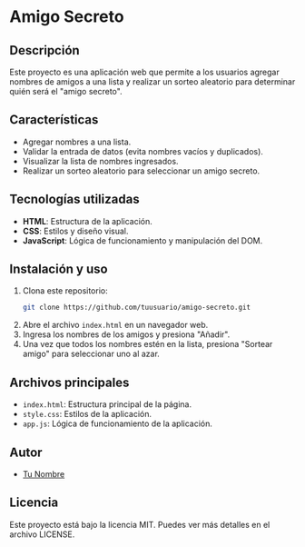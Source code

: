 # Amigo Secreto

## Descripción
Este proyecto es una aplicación web que permite a los usuarios agregar nombres de amigos a una lista y realizar un sorteo aleatorio para determinar quién será el "amigo secreto".

## Características
- Agregar nombres a una lista.
- Validar la entrada de datos (evita nombres vacíos y duplicados).
- Visualizar la lista de nombres ingresados.
- Realizar un sorteo aleatorio para seleccionar un amigo secreto.

## Tecnologías utilizadas
- **HTML**: Estructura de la aplicación.
- **CSS**: Estilos y diseño visual.
- **JavaScript**: Lógica de funcionamiento y manipulación del DOM.

## Instalación y uso
1. Clona este repositorio:
   ```bash
   git clone https://github.com/tuusuario/amigo-secreto.git
   ```
2. Abre el archivo `index.html` en un navegador web.
3. Ingresa los nombres de los amigos y presiona "Añadir".
4. Una vez que todos los nombres estén en la lista, presiona "Sortear amigo" para seleccionar uno al azar.

## Archivos principales
- `index.html`: Estructura principal de la página.
- `style.css`: Estilos de la aplicación.
- `app.js`: Lógica de funcionamiento de la aplicación.

## Autor
- [Tu Nombre](https://github.com/tuusuario)

## Licencia
Este proyecto está bajo la licencia MIT. Puedes ver más detalles en el archivo LICENSE.

